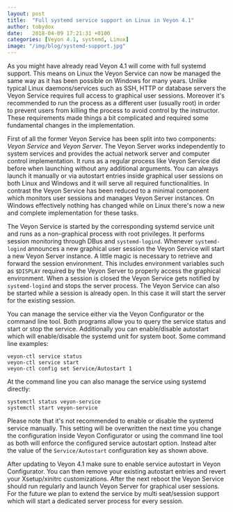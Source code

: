 ```yaml
---
layout: post
title:  "Full systemd service support on Linux in Veyon 4.1"
author: tobydox
date:   2018-04-09 17:21:31 +0100
categories: [Veyon 4.1, systemd, Linux]
image: "/img/blog/systemd-support.jpg"
---
```


As you might have already read Veyon 4.1 will come with full systemd support. This means on Linux the Veyon Service can now be managed the same way as it has been possible on Windows for many years. Unlike typical Linux daemons/services such as SSH, HTTP or database servers the Veyon Service requires full access to graphical user sessions. Moreover it's recommended to run the process as a different user (usually root) in order to prevent users from killing the process to avoid control by the instructor. These requirements made things a bit complicated and required some fundamental changes in the implementation.

First of all the former Veyon Service has been split into two components: *Veyon Service* and *Veyon Server*. The Veyon Server works independently to system services and provides the actual network server and computer control implementation. It runs as a regular process like Veyon Service did before when launching without any additional arguments. You can always launch it manually or via autostart entries inside graphical user sessions on both Linux and Windows and it will serve all required functionalities. In contrast the Veyon Service has been reduced to a minimal component which monitors user sessions and manages Veyon Server instances. On Windows effectively nothing has changed while on Linux there's now a new and complete implementation for these tasks.

The Veyon Service is started by the corresponding systemd service unit and runs as a non-graphical process with root privileges. It performs session monitoring through DBus and `systemd-logind`. Whenever `systemd-logind` announces a new graphical user session the Veyon Service will start a new Veyon Server instance. A little magic is necessary to retrieve and forward the session environment. This includes environment variables such as `$DISPLAY` required by the Veyon Server to properly access the graphical environment. When a session is closed the Veyon Service gets notified by `systemd-logind` and stops the server process. The Veyon Service can also be started while a session is already open. In this case it will start the server for the existing session.

You can manage the service either via the Veyon Configurator or the command line tool. Both programs allow you to query the service status and start or stop the service. Additionally you can enable/disable autostart which will enable/disable the systemd unit for system boot. Some command line examples:

```shell
veyon-ctl service status
veyon-ctl service start
veyon-ctl config set Service/Autostart 1
```

At the command line you can also manage the service using systemd directly:

```shell
systemctl status veyon-service
systemctl start veyon-service
```

Please note that it's not recommended to enable or disable the systemd service manually. This setting will be overwritten the next time you change the configuration inside Veyon Configurator or using the command line tool as both will enforce the configured service autostart option. Instead alter the value of the `Service/Autostart` configuration key as shown above.

After updating to Veyon 4.1 make sure to enable service autostart in Veyon Configurator. You can then remove your existing autostart entries and revert your Xsetup/xinitrc customizations. After the next reboot the Veyon Service should run regularly and launch Veyon Server for graphical user sessions. For the future we plan to extend the service by multi seat/session support which will start a dedicated server process for every session.
